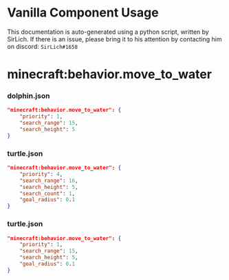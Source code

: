 # Vanilla Component Usage
This documentation is auto-generated using a python script, written by SirLich. If there is an issue, please bring it to his attention by contacting him on discord: `SirLich#1658`

# minecraft:behavior.move_to_water
### dolphin.json
```JSON
"minecraft:behavior.move_to_water": {
    "priority": 1,
    "search_range": 15,
    "search_height": 5
}
```

### turtle.json
```JSON
"minecraft:behavior.move_to_water": {
    "priority": 4,
    "search_range": 16,
    "search_height": 5,
    "search_count": 1,
    "goal_radius": 0.1
}
```

### turtle.json
```JSON
"minecraft:behavior.move_to_water": {
    "priority": 1,
    "search_range": 15,
    "search_height": 5,
    "goal_radius": 0.1
}
```

